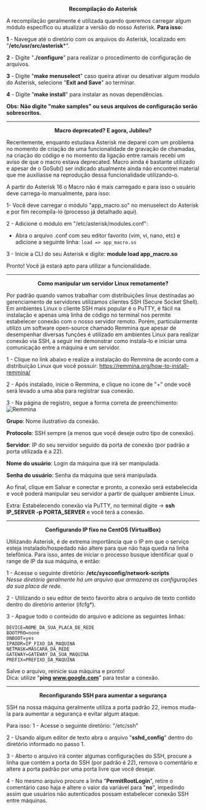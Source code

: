 <p align="center"><strong>Recompilação do Asterisk</strong></p>

A recompilação geralmente é utilizada quando queremos carregar algum módulo específico ou atualizar a versão do nosso Asterisk.
**Para isso:**

**1** - Navegue até o diretório com os arquivos do Asterisk, localizado em:
"**/etc/usr/src/asterisk***".

**2** - Digite "**./configure**" para realizar o procedimento de configuração de arquivos.

**3** - Digite "**make menuselect**" caso queira ativar ou desativar algum modulo do Asterisk, selecione "**Exit and Save**" ao terminar.

**4** - Digite "**make install**" para instalar as novas dependências.

**Obs:** **Não digite "make samples" ou seus arquivos de configuração serão sobrescritos.**

<hr>

<p align="center"><strong>Macro deprecated? E agora, Jubileu?</strong></p>

Recentemente, enquanto estudava Asterisk me deparei com um problema no momento de criação de uma funcionalidade de gravação de chamadas, na criação do código e no momento da ligação entre ramais recebi um aviso de que o macro estava deprecated. Macro ainda é bastante utilizado e apesar de o GoSub() ser indicado atualmente ainda não encontrei material que me auxiliasse na reprodução dessa funcionalidade utilizando-o.

A partir do Asterisk 16 o Macro não é mais carregado e para isso o usuário deve carrega-lo manualmente, para isso:

1- Você deve carregar o módulo "app_macro.so" no menuselect do Asterisk e por fim recompila-lo (processo já detalhado aqui).

2 - Adicione o módulo em "/etc/asterisk/modules.conf":
 - Abra o arquivo .conf com seu editor favorito (vim, vi, nano, etc) e adicione a seguinte linha:  `load => app_macro.so`
 
 3 - Inicie a CLI do seu Asterisk e digite: **module load app_macro.so**

Pronto! Você já estará apto para utilizar a funcionalidade.

<hr>

<p align="center"><strong>Como manipular um servidor Linux remotamente?</strong></p>

Por padrão quando vamos trabalhar com distribuições linux destinadas ao gerenciamento de servidores utilizamos clientes SSH (Secure Socket Shell).
Em ambientes Linux o cliente SSH mais popular é o PuTTY, é fácil na instalação e apenas uma linha de código no terminal nos permite estabelecer conexão com o nosso servidor remoto.
Porém, particularmente utilizo um software open-source chamado Remmina que apesar de desempenhar diversas funções é utilizado em ambientes Linux para realizar conexão via SSH, a seguir irei demonstrar como instala-lo e iniciar uma comunicação entre a máquina e um servidor.

1 - Clique no link abaixo e realize a instalação do Remmina de acordo com a distribuição Linux que você possuir:
https://remmina.org/how-to-install-remmina/ 

2 - Após instalado, inicie o Remmina, e clique no ícone de "+" onde você será levado a uma aba para registrar sua conexão.

3 - Na página de registro, segue a forma correta de preenchimento:
![Remmina](https://i.imgur.com/yGqWaMc.png)

**Grupo**: Nome ilustrativo da conexão.

**Protocolo**: SSH sempre (a menos que você deseje outro tipo de conexão).

**Servidor**: IP do seu servidor seguido da porta de conexão (por padrão a porta
utilizada é a 22).

**Nome do usuário**: Login da máquina que irá ser manipulada.

**Senha do usuário**: Senha da máquina que será manipulada.

Ao final, clique em Salvar e conectar e pronto, a conexão será estabelecida e você poderá manipular seu servidor a partir de qualquer ambiente Linux.

Extra: Estabelecendo conexão via PuTTY, no terminal digite -> <strong>ssh IP_SERVER -p PORTA_SERVER</strong> e você terá a conexão.

<hr>

<p align="center"><strong>Configurando IP fixo no CentOS (VirtualBox)</strong></p>

Utilizando Asterisk, é de extrema importância que o IP em que o serviço esteja instalado/hospedado não altere para que não haja queda na linha telefônica. Para isso, antes de iniciar o processo busque identificar qual o range de IP da sua máquina, e então:

1 - Acesse o seguinte diretório: **/etc/sysconfig/network-scripts**</br>
*Nesse diretório geralmente há um arquivo que armazena as configurações da sua placa de rede.*

2 - Utilizando o seu editor de texto favorito abra o arquivo de texto contido dentro do diretório anterior (ifcfg*).

3 - Apague todo o conteúdo do arquivo e adicione as seguintes linhas:

    DEVICE=NOME_DA_SUA_PLACA_DE_REDE
    BOOTPRO=none
    ONBOOT=yes
    IPADDR=IP_FIXO_DA_MAQUINA
    NETMASK=MASCARA_DA_REDE
    GATEWAY=GATEWAY_DA_SUA_MAQUINA
    PREFIX=PREFIXO_DA_MAQUINA

Salve o arquivo, reinicie sua máquina e pronto!</br>
Dica: utilize "**ping www.google.com**" para testar a conexão.

<hr>

<p align="center"><strong>Reconfigurando SSH para aumentar a segurança</strong></p>

SSH na nossa máquina geralmente utiliza a porta padrão 22, iremos muda-la para aumentar a segurança e evitar algum ataque.</br>

Para isso:
1 - Acesse o seguinte diretório: "/etc/ssh"

2 - Usando algum editor de texto abra o arquivo "**sshd_config**" dentro do diretório informado no passo 1.

3 - Aberto o arquivo irá conter algumas configurações do SSH, procure a linha que contém a porta do SSH (por padrão é 22), remova o comentário e altere a porta padrão por uma porta livre que você desejar.

4 - No mesmo arquivo procure a linha "**PermitRootLogin**", retire o comentário caso haja e altere o valor da variável para "**no**", impedindo assim que usuários não autenticados possam estabelecer conexão SSH entre máquinas.


